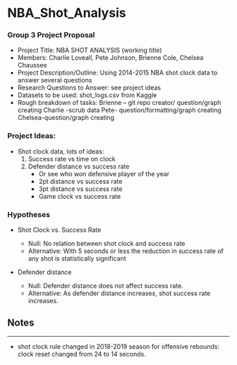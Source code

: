 # NBA_Shot_Analysis
### Group 3 Project Proposal
- Project Title: NBA SHOT ANALYSIS (working title)
- Members: Charlie Loveall, Pete Johnson, Brienne Cole, Chelsea Chaussee
- Project Description/Outline: Using 2014-2015 NBA shot clock data to answer several questions
- Research Questions to Answer: see project ideas
- Datasets to be used: shot_logs.csv from Kaggle
- Rough breakdown of tasks: Brienne – git repo creator/ question/graph creating
		            Charlie -scrub data
			    Pete- question/formatting/graph creating
			    Chelsea-question/graph creating
			    
			    


### Project Ideas:
- Shot clock data, lots of ideas:
	1. Success rate vs time on clock
	2. Defender distance vs success rate
		- Or see who won defensive player of the year
		- 2pt distance vs success rate
		- 3pt distance vs success rate
		- Game clock vs success rate

### Hypotheses
- Shot Clock vs. Success Rate
	- Null: No relation between shot clock and success rate
	- Alternative: With 5 seconds or less the reduction in success rate of any shot is statistically significant 

- Defender distance
	- Null: Defender distance does not affect success rate.
	- Alternative: As defender distance increases, shot success rate increases.
	

## Notes
----------------------
- shot clock rule changed in 2018-2019 season for offensive rebounds: clock reset changed from 24 to 14 seconds.
